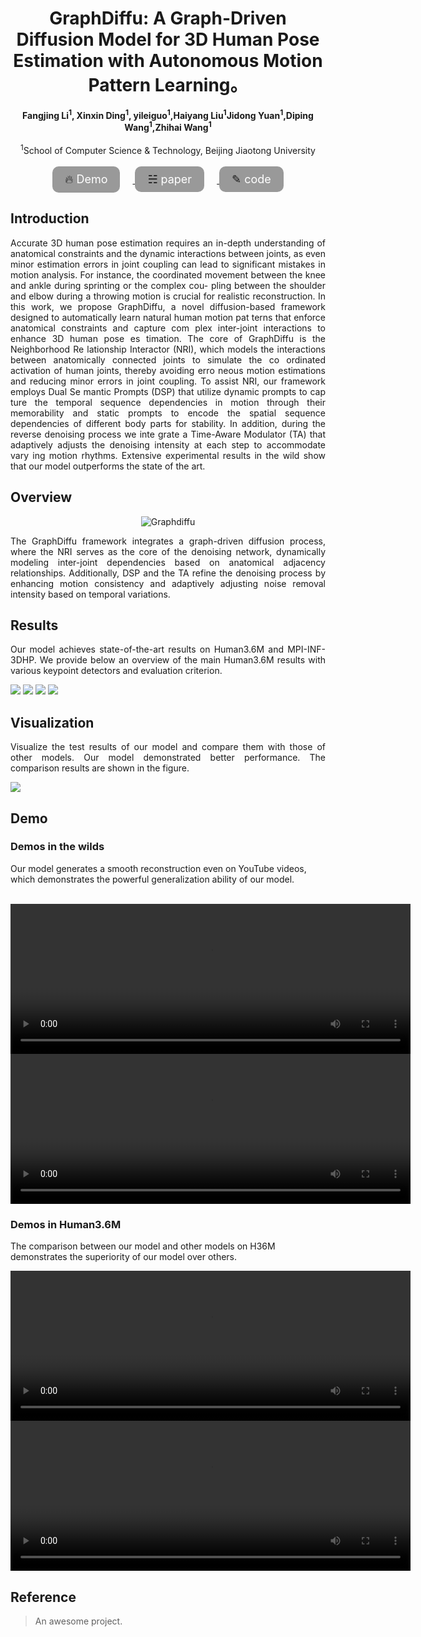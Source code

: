 # <div style="text-align: center;">GraphDiffu: A Graph-Driven Diffusion Model for 3D Human Pose Estimation with Autonomous Motion Pattern Learning。</div>


<div style="text-align: center;"><strong>Fangjing Li<sup>1</sup>, Xinxin Ding<sup>1</sup>, yileiguo<sup>1</sup>,Haiyang Liu<sup>1</sup>Jidong Yuan<sup>1</sup>,Diping Wang<sup>1</sup>,Zhihai Wang<sup>1</sup> </strong></div>
<br>
<div style="text-align: center;"><sup>1</sup>School of Computer Science & Technology, Beijing Jiaotong University </div>
<br>

<div style="text-align: center;">
  <a href="https://www.bilibili.com/" target="_blank">
    <div style="background-color: #999; border-radius: 10px; padding: 10px 20px; display: inline-flex; align-items: center; margin-right: 20px;">
      <span style="margin-right: 5px; font-size: 18px">&#128293;</span>
      <span style="color: white; font-size: 18px;">Demo</span>
    </div>
  </a>
  <a href="https://openreview.net/attachment?id=LNKOQNiN1w&name=pdf" target="_blank">
    <div style="background-color: #999; border-radius: 10px; padding: 10px 20px; display: inline-flex; align-items: center; margin-right: 20px;">
      <span style="margin-right: 5px; font-size: 18px">&#9781;</span> 
      <span style="color: white; font-size: 18px;">paper</span>
    </div>
  </a>
  <a href="https://anonymous.4open.science/r/GraphDiffu-320B/README.md" target="_blank">
    <div style="background-color: #999; border-radius: 10px; padding: 10px 20px; display: inline-flex; align-items: center;">
      <span style="margin-right: 5px; font-size: 18px">&#9998;</span> 
      <span style="color: white; font-size: 18px;">code</span>
    </div>
  </a>
</div>




## Introduction

<p style="text-align: justify;">Accurate 3D human pose estimation requires an in-depth understanding of anatomical constraints and the dynamic 
interactions between joints, as even minor estimation errors 
in joint coupling can lead to significant mistakes in motion 
analysis. For instance, the coordinated movement between 
the knee and ankle during sprinting or the complex cou- 
pling between the shoulder and elbow during a throwing 
motion is crucial for realistic reconstruction. In this work, 
we propose GraphDiffu, a novel diffusion-based framework 
designed to automatically learn natural human motion pat
terns that enforce anatomical constraints and capture com
plex inter-joint interactions to enhance 3D human pose es
timation. The core of GraphDiffu is the Neighborhood Re
lationship Interactor (NRI), which models the interactions 
between anatomically connected joints to simulate the co
ordinated activation of human joints, thereby avoiding erro
neous motion estimations and reducing minor errors in joint 
coupling. To assist NRI, our framework employs Dual Se
mantic Prompts (DSP) that utilize dynamic prompts to cap
ture the temporal sequence dependencies in motion through 
their memorability and static prompts to encode the spatial 
sequence dependencies of different body parts for stability. 
In addition, during the reverse denoising process we inte
grate a Time-Aware Modulator (TA) that adaptively adjusts 
the denoising intensity at each step to accommodate vary
ing motion rhythms. Extensive experimental results in the 
wild show that our model outperforms the state of the art.</p>

## Overview

<p style="text-align:center;">
    <img src="./images/model.png" alt="Graphdiffu">
</p>

<p style="text-align: justify;">The GraphDiffu framework integrates a graph-driven diffusion process, where the NRI serves as the core of the denoising
network, dynamically modeling inter-joint dependencies based on anatomical adjacency relationships. Additionally, DSP and the TA refine
the denoising process by enhancing motion consistency and adaptively adjusting noise removal intensity based on temporal variations.</p>

## Results
<p style="text-align: justify;">Our model achieves state-of-the-art results on Human3.6M and MPI-INF-3DHP. We provide below an overview of the main Human3.6M results with various keypoint detectors and evaluation criterion.</p>

![](./images/h36m_cpn_mpjpe.png)
![](./images/h36m_gt_mpjpe.png)
![](./images/h36m_cpn_p_mpjpe.png)
![](./images/h36m_gt_p_mpjpe.png)
## Visualization
<p style="text-align: justify;">Visualize the test results of our model and compare them with those of other models. Our model demonstrated better performance. The comparison results are shown in the figure.</p>

![](./images/vis_results.png)

## Demo
### Demos in the wilds
Our model generates a smooth reconstruction even on YouTube videos, which demonstrates the powerful generalization ability of our model.

[](./videos/video1.mp4)

<br>
<video width="640" height="240" controls>
  <source src="./videos/video1.mp4" type="video/mp4">

</video>
<video width="640" height="240" controls>
  <source src="./videos/video1.mp4" type="video/mp4">

</video>

### Demos in Human3.6M
The comparison between our model and other models on H36M demonstrates the superiority of our model over others.

<video width="640" height="240" controls>
  <source src="./videos/video1.mp4" type="video/mp4">

</video>

<br>

<video width="640" height="240" controls>
  <source src="./videos/video1.mp4" type="video/mp4">
</video>

## Reference

> An awesome project.
